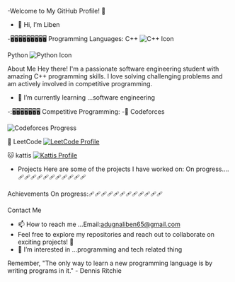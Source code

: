  -Welcome to My GitHub Profile! 🚀
- 👋 Hi, I’m Liben
  
-🖥️🖥️🖥️🖥️🖥️🖥️🖥️🖥️🖥️
Programming Languages:
C++
![C++ Icon](https://img.icons8.com/color/48/000000/c-plus-plus-logo.png)


Python
![Python Icon](https://img.icons8.com/color/48/000000/python.png)




About Me
Hey there! I'm a passionate software engineering student with amazing C++ programming skills. I love solving challenging problems and am actively involved in competitive programming.
- 🌱 I’m currently learning ...software engineering



-:🖥️🖥️🖥️🖥️🖥️🖥️🖥️
Competitive Programming: 
-🔫 Codeforces


![Codeforces Progress](https://cfviz.netlify.app/api/cf_progress?handle=Hehehc)


🦁 LeetCode
[![LeetCode Profile](https://leetcode-badge.com/members/YourLeetCodeHandle.svg)](https://leetcode.com/trrf_qe45/)



🐱 kattis
[![Kattis Profile](https://open.kattis.com/favicon)](https://open.kattis.com/users/liben-adugna)



- Projects
Here are some of the projects I have worked on:
On progress....🩹🩹🩹🩹🩹🩹🩹🩹🩹🩹🩹


Achievements
On progress:🩹🩹🩹🩹🩹🩹🩹🩹🩹🩹🩹🩹


Contact Me
- 📫 How to reach me ...Email:adugnaliben65@gmail.com
- Feel free to explore my repositories and reach out to collaborate on exciting projects! 🌟
- 👀 I’m interested in ...programming and tech related thing

Remember, "The only way to learn a new programming language is by writing programs in it." - Dennis Ritchie
